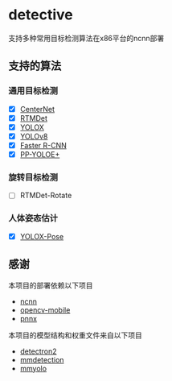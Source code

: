 # detective

支持多种常用目标检测算法在x86平台的ncnn部署

## 支持的算法

### **通用目标检测**

- [X] [CenterNet](centernet)
- [X] [RTMDet](rtmdet)
- [X] [YOLOX](yolox)
- [X] [YOLOv8](yolov8)
- [X] [Faster R-CNN](faster_rcnn)
- [X] [PP-YOLOE+](ppyoloe-plus)

### **旋转目标检测**
- [ ] RTMDet-Rotate

### **人体姿态估计**
- [X] [YOLOX-Pose](yolox-pose)

## 感谢

本项目的部署依赖以下项目

+ [ncnn](https://github.com/Tencent/ncnn)
+ [opencv-mobile](https://github.com/nihui/opencv-mobile)
+ [pnnx](https://github.com/pnnx/pnnx)

本项目的模型结构和权重文件来自以下项目

+ [detectron2](https://github.com/facebookresearch/detectron2)
+ [mmdetection](https://github.com/open-mmlab/mmdetection)
+ [mmyolo](https://github.com/open-mmlab/mmyolo)
